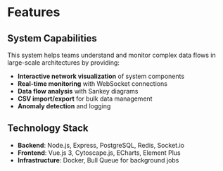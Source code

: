# Features

## System Capabilities

This system helps teams understand and monitor complex data flows in large-scale architectures by providing:

- **Interactive network visualization** of system components
- **Real-time monitoring** with WebSocket connections
- **Data flow analysis** with Sankey diagrams
- **CSV import/export** for bulk data management
- **Anomaly detection** and logging

## Technology Stack

- **Backend**: Node.js, Express, PostgreSQL, Redis, Socket.io
- **Frontend**: Vue.js 3, Cytoscape.js, ECharts, Element Plus
- **Infrastructure**: Docker, Bull Queue for background jobs